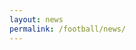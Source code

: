 ```yaml
---
layout: news
permalink: /football/news/
---
```


<style>
    .Post {
        border: 1px solid #ddd;
        padding: 10px;
        margin-bottom: 15px;
        font-family: Helvetica, sans-serif;
    }
    #post-title {
        font-weight: bold;
        font-size: 18px;
    }
    #first-paragraph {
        font-size: 18px;
    }
    #post-title a {
        text-decoration: none;
        color: #000;
    }
    #post-quotes {
        margin-top: 10px;
        color: #000;
        font-size: 18px;
    }
</style>

<div id="articles-container"></div>

<script>
async function fetchArticles() {
    const rssUrls = [
        "https://www.molineux.news/news/feed/",
        "https://www.wearepalace.uk/feed/",
        "https://www.westhamzone.com/feed/",
        "https://arseblog.news/feed/",
        "https://www.astonvilla.news/feed/",
        "https://cityxtra.co.uk/feed/",
        "https://www.geordiebootboys.com/feed/",
        "https://www.getfootballnewsgermany.com/feed/atom/",
        "https://www.goodisonnews.com/feed/",
        "https://hammyend.com/index.php/feed/",
        "https://www.managingmadrid.com/rss/current.xml",
        "https://www.nottinghamforest.news/feed/",
        "https://www.spurs-web.com/wp-json/feed/v1/posts",
        "https://www.thechelseachronicle.com/news/feed/",
        "https://www.wearebrighton.com/newsopinion/feed/"
    ];

    const blacklist = ["pundit", "match report", "player ratings"];

    const articlesContainer = document.getElementById("articles-container");
    const parser = new DOMParser();
    let allArticles = [];

    let rssFetches = rssUrls.map(async (rssUrl) => {
        try {
            const rssResponse = await fetch(rssUrl);
            const rssText = await rssResponse.text();
            const xml = parser.parseFromString(rssText, "text/xml");

            const items = Array.from(xml.querySelectorAll("item")).slice(0, 10);

            let articleFetches = items.map(async (item) => {
                let title = item.querySelector("title").textContent;
                let url = item.querySelector("link").textContent;
                let pubDate = item.querySelector("pubDate") ? new Date(item.querySelector("pubDate").textContent) : new Date();

                // **Blacklist filtering for titles**
                if (blacklist.some(word => title.toLowerCase().includes(word.toLowerCase()))) {
                    return; // Skip this article
                }

                try {
                    const articleResponse = await fetch(url);
                    const articleText = await articleResponse.text();
                    const articleDoc = parser.parseFromString(articleText, "text/html");

                    let paragraphs = Array.from(articleDoc.querySelectorAll("p"))
                        .map(p => p.textContent.trim())
                        .filter(p => p.length > 20 && !p.includes("document.getElementById") && !p.includes("new Date()") && !p.includes("Δ"));

                    let firstParagraph = paragraphs.length > 0 ? paragraphs[0] : ""; // Extract the first paragraph

                    // **Updated quote detection logic**
                    let quoteParagraphs = paragraphs.filter(p => p.match(/["“”']/));

                    // **Skip articles that do not contain quotes**
                    if (quoteParagraphs.length === 0) {
                        return;
                    }

                    // **Blacklist filtering for quote paragraphs**
                    if (quoteParagraphs.some(p => blacklist.some(word => p.toLowerCase().includes(word.toLowerCase())))) {
                        return; // Skip this article
                    }

                    if (firstParagraph) {
                        allArticles.push({ title, url, pubDate, firstParagraph, quoteParagraphs });
                    }
                } catch (error) {
                    console.error("Error fetching article:", url, error);
                }
            });

            await Promise.all(articleFetches);

        } catch (error) {
            console.error("Error fetching RSS feed:", rssUrl, error);
        }
    });

    await Promise.all(rssFetches);

    allArticles.sort((a, b) => b.pubDate - a.pubDate);

    let fragment = document.createDocumentFragment();

    allArticles.forEach(article => {
        let postDiv = document.createElement("div");
        postDiv.classList.add("Post");

        let titleDiv = document.createElement("div");
        titleDiv.id = "post-title";
        let titleLink = document.createElement("a");
        titleLink.href = article.url;
        titleLink.id = "post-url";
        titleLink.textContent = article.title;
        titleDiv.appendChild(titleLink);

        let firstParagraphDiv = document.createElement("div");
        firstParagraphDiv.id = "first-paragraph";
        firstParagraphDiv.innerHTML = `<p>${article.firstParagraph}</p>`;

        let quotesDiv = document.createElement("div");
        quotesDiv.id = "post-quotes";
        quotesDiv.innerHTML = article.quoteParagraphs.map(p => `<p>${p}</p>`).join("");

        postDiv.appendChild(titleDiv);
        postDiv.appendChild(firstParagraphDiv); // Include first paragraph
        postDiv.appendChild(quotesDiv);
        fragment.appendChild(postDiv);
    });

    articlesContainer.appendChild(fragment);
}

// Run the function on page load
fetchArticles();
</script>
